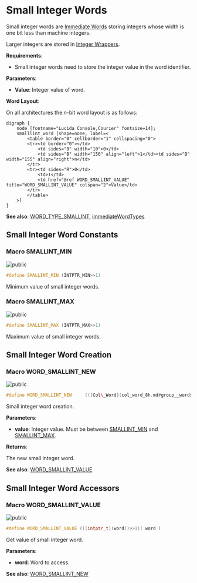<a id="group__smallint__words"></a>
# Small Integer Words



Small integer words are [Immediate Words](group__immediate__words.md#group__immediate__words) storing integers whose width is one bit less than machine integers.





Larger integers are stored in [Integer Wrappers](group__int__wrappers.md#group__int__wrappers).






**Requirements**:


* Small integer words need to store the integer value in the word identifier.


**Parameters**:

* **Value**: Integer value of word.


**Word Layout**:

On all architectures the _n_-bit word layout is as follows:


    digraph {
        node [fontname="Lucida Console,Courier" fontsize=14];
        smalllint_word [shape=none, label=<
            <table border="0" cellborder="1" cellspacing="0">
            <tr><td border="0"></td>
                <td sides="B" width="10">0</td>
                <td sides="B" width="150" align="left">1</td><td sides="B" width="155" align="right">n</td>
            </tr>
            <tr><td sides="R">0</td>
                <td>1</td>
                <td href="@ref WORD_SMALLINT_VALUE" title="WORD_SMALLINT_VALUE" colspan="2">Value</td>
            </tr>
            </table>
        >]
    }
    









**See also**: [WORD\_TYPE\_SMALLINT](col_word_int_8h.md#group__words_1gacaa5b57dfa5151a5852a1616bad80d3d), [immediateWordTypes](col_word_int_8h.md#group__immediate__words_1gadc93860da89f6a52a884c10b7835aaac)

## Small Integer Word Constants

<a id="group__smallint__words_1ga183cb9a571b40494df308dc41c2bdd20"></a>
### Macro SMALLINT\_MIN

![][public]

```cpp
#define SMALLINT_MIN (INTPTR_MIN>>1)
```

Minimum value of small integer words.





<a id="group__smallint__words_1gaabcc2211b4ad11604ae74a17c929a51e"></a>
### Macro SMALLINT\_MAX

![][public]

```cpp
#define SMALLINT_MAX (INTPTR_MAX>>1)
```

Maximum value of small integer words.





## Small Integer Word Creation

<a id="group__smallint__words_1gaa5463ce1fc2e50bd64e0dbc951cbb510"></a>
### Macro WORD\_SMALLINT\_NEW

![][public]

```cpp
#define WORD_SMALLINT_NEW     (([Col\_Word](col_word_8h.md#group__words_1gadb626f9e195212e4fdfba7df154ad043))((((intptr_t)(value))<<1)|1))( value )
```

Small integer word creation.

**Parameters**:

* **value**: Integer value. Must be between [SMALLINT\_MIN](col_word_int_8h.md#group__smallint__words_1ga183cb9a571b40494df308dc41c2bdd20) and [SMALLINT\_MAX](col_word_int_8h.md#group__smallint__words_1gaabcc2211b4ad11604ae74a17c929a51e).


**Returns**:

The new small integer word.



**See also**: [WORD\_SMALLINT\_VALUE](col_word_int_8h.md#group__smallint__words_1ga9d8dacbb3b5ccd6780c031ce039aeefb)



## Small Integer Word Accessors

<a id="group__smallint__words_1ga9d8dacbb3b5ccd6780c031ce039aeefb"></a>
### Macro WORD\_SMALLINT\_VALUE

![][public]

```cpp
#define WORD_SMALLINT_VALUE (((intptr_t)(word))>>1)( word )
```

Get value of small integer word.

**Parameters**:

* **word**: Word to access.



**See also**: [WORD\_SMALLINT\_NEW](col_word_int_8h.md#group__smallint__words_1gaa5463ce1fc2e50bd64e0dbc951cbb510)



[public]: https://img.shields.io/badge/-public-brightgreen (public)
[C++]: https://img.shields.io/badge/language-C%2B%2B-blue (C++)
[private]: https://img.shields.io/badge/-private-red (private)
[Markdown]: https://img.shields.io/badge/language-Markdown-blue (Markdown)
[static]: https://img.shields.io/badge/-static-lightgrey (static)